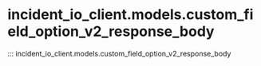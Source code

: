 # incident_io_client.models.custom_field_option_v2_response_body

::: incident_io_client.models.custom_field_option_v2_response_body
